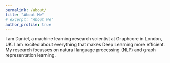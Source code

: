 ```yaml
---
permalink: /about/
title: "About Me"
# excerpt: "About Me"
author_profile: true
---
```



I am Daniel, a machine learning research scientist at Graphcore in London, UK. I am excited about everything that makes Deep Learning more efficient. My research focusses on natural language processing (NLP) and graph representation learning.